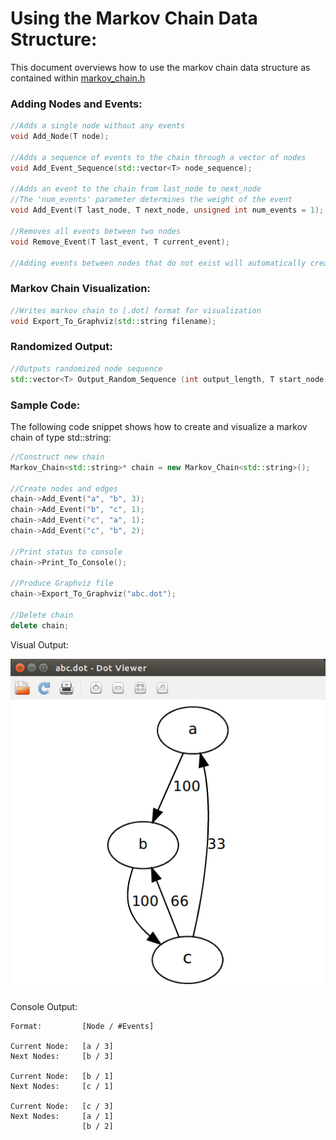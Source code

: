 # Using the Markov Chain Data Structure:

This document overviews how to use the markov chain data structure
as contained within
[markov_chain.h](https://github.com/sjsimps/Markov-Chain/blob/master/Markov_Chain/markov_chain.h)

### Adding Nodes and Events:

```C++
//Adds a single node without any events
void Add_Node(T node);

//Adds a sequence of events to the chain through a vector of nodes
void Add_Event_Sequence(std::vector<T> node_sequence);

//Adds an event to the chain from last_node to next_node
//The 'num_events' parameter determines the weight of the event
void Add_Event(T last_node, T next_node, unsigned int num_events = 1);

//Removes all events between two nodes
void Remove_Event(T last_event, T current_event);

//Adding events between nodes that do not exist will automatically create the appropriate nodes
```

### Markov Chain Visualization:

```C++
//Writes markov chain to [.dot] format for visualization
void Export_To_Graphviz(std::string filename);
```

### Randomized Output:

```C++
//Outputs randomized node sequence
std::vector<T> Output_Random_Sequence (int output_length, T start_node, bool random_start);
```

### Sample Code:

The following code snippet shows how to create and visualize a
markov chain of type std::string:

```C++
//Construct new chain
Markov_Chain<std::string>* chain = new Markov_Chain<std::string>();

//Create nodes and edges
chain->Add_Event("a", "b", 3);
chain->Add_Event("b", "c", 1);
chain->Add_Event("c", "a", 1);
chain->Add_Event("c", "b", 2);

//Print status to console
chain->Print_To_Console();

//Produce Graphviz file
chain->Export_To_Graphviz("abc.dot");

//Delete chain
delete chain;
```

Visual Output:

![alt_tag](https://github.com/sjsimps/Markov-Chain/blob/master/Test/abc.png)

Console Output:

```
Format:         [Node / #Events]

Current Node:   [a / 3]
Next Nodes:     [b / 3]

Current Node:   [b / 1]
Next Nodes:     [c / 1]

Current Node:   [c / 3]
Next Nodes:     [a / 1]
                [b / 2]
```


